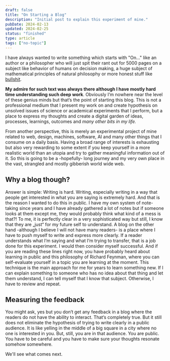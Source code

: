 ```yaml
---
draft: false
title: "On Starting a Blog"
description: "Initial post to explain this experiment of mine."
pubDate: 2024-02-13
updated: 2024-02-25
status: "finished"
type: article
tags: ["no-topic"]
---
```


I have always wanted to write something which starts with "On..." like an
author or a philosopher who will just spit their rant out for 5000 pages on a
subject like behavior of humans on decision making, a huge subject of mathematical
principles of natural philosophy or more honest stuff like [bullshit](https://www.goodreads.com/book/show/385.On_Bullshit).

**My admire for such text was always there although I have mostly hard time understanding
such deep work**. Obviously I‘m nowhere near the level of these genius minds but that‘s the
point of starting this blog. This is not a professional medium that I present my work on and
create hypothesis on unsolved issues of science or academical experiments that I perform,
but a place to express my thoughts and create a digital garden of ideas, processes, learnings, outcomes and _many other bits in my life._

From another perspective, this is merely an experimental project of mine related to web,
design, machines, software, AI and many other things that I consume on a daily basis.
Having a broad range of interests is exhausting but also very rewarding to some extent
if you keep yourself in a more realistic world than an utopia and try to gather meaningful
information out of it. So this is going to be a -hopefully- long journey and my very own
place in the vast, strangled and mostly gibberish world wide web.

## Why a blog though?

Answer is simple: Writing is hard. Writing, especially writing in a way that people get
interested in what you are saying is extremely hard. And that is the reason I wanted to
do this in public. I have my own system of note-taking since years and I have already
gathered a lot of notes but if someone looks at them except me, they would probably
think what kind of a mess is that?! To me, it is perfectly clear in a very sophisticated
way but still, I know that they are „just“ for my future self to understand.
A blog on the other hand -although I believe I will not have many readers-
is a place where I have to push myself to write and express more clearly.
If a reader understands what I‘m saying and what I‘m trying to transfer,
that is a job done for this experiment. I would then consider myself successful.
And if you are reading these lines right now, you have probably heard about learning
in public and this philosophy of Richard Feynman, where you can self-evaluate yourself
in a topic you are learning at the moment. This technique is the main approach for
me for years to learn something new. If I can explain something to someone who has
no idea about that thing and let them understand, I can tell myself that
I know that subject. Otherwise, I have to review and repeat.

## Measuring the feedback

You might ask, yes but you don‘t get any feedback in a blog where the readers
do not have the ability to interact. That‘s completely true. But it still does not
eliminate the hypothesis of trying to write clearly in a public audience.
It is like yelling in the middle of a big square in a city where no one is
interested in you. But, still, you are in that audience. You are public.
You have to be careful and you have to make sure your thoughts resonate somehow somewhere.

We'll see what comes next.
